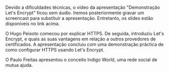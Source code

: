 Devido a dificuldades técnicas, o vídeo da apresentação "Demonstração Let's
Encrypt" ficou sem áudio. Iremos posteriormente gravar um screencast para
substituir a apresentação. Entretanto, os slides estão disponíveis no link acima.

O Hugo Peixoto comecou por explicar HTTPS. De seguida, introduziu Let's
Encrypt, e quais as suas vantagens em relação a outros provedores de
certificados. A apresentação concluiu com uma demonstração práctica de como
configurar HTTPS usando Let's Encrypt.

O Paulo Freitas apresentou o conceito Indigo World, uma rede social de
mutua ajuda.
